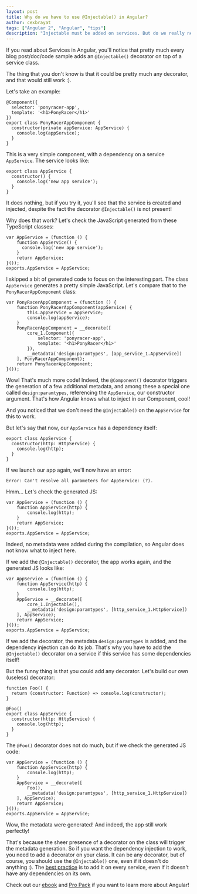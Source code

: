 ```yaml
---
layout: post
title: Why do we have to use @Injectable() in Angular?
author: cexbrayat
tags: ["Angular 2", "Angular", "tips"]
description: "Injectable must be added on services. But do we really need it?"
---
```


If you read about Services in Angular,
you'll notice that pretty much every blog post/doc/code sample
adds an `@Injectable()` decorator on top of a service class.

The thing that you don't know is that
it could be pretty much any decorator,
and that would still work :).

Let's take an example:

    @Component({
      selector: 'ponyracer-app',
      template: '<h1>PonyRacer</h1>'
    })
    export class PonyRacerAppComponent {
      constructor(private appService: AppService) {
        console.log(appService);
      }
    }

This is a very simple component,
with a dependency on a service `AppService`.
The service looks like:

    export class AppService {
      constructor() {
        console.log('new app service');
      }
    }

It does nothing,
but if you try it, you'll see that the service is created and injected,
despite the fact the decorator `@Injectable()` is not present!

Why does that work? Let's check the JavaScript generated from these TypeScript classes:

    var AppService = (function () {
        function AppService() {
          console.log('new app service');
        }
        return AppService;
    }());
    exports.AppService = AppService;

I skipped a bit of generated code to focus on the interesting part.
The class `AppService` generates a pretty simple JavaScript.
Let's compare that to the `PonyRacerAppComponent` class:

    var PonyRacerAppComponent = (function () {
        function PonyRacerAppComponent(appService) {
            this.appService = appService;
            console.log(appService);
        }
        PonyRacerAppComponent = __decorate([
            core_1.Component({
                selector: 'ponyracer-app',
                template: '<h1>PonyRacer</h1>'
            }),
            __metadata('design:paramtypes', [app_service_1.AppService])
        ], PonyRacerAppComponent);
        return PonyRacerAppComponent;
    }());

Wow! That's much more code!
Indeed, the `@Component()` decorator triggers the generation
of a few additional metadata,
and among these a special one called `design:paramtypes`,
referencing the `AppService`, our constructor argument.
That's how Angular knows what to inject in our Component, cool!

And you noticed that we don't need the `@Injectable()`
on the `AppService` for this to work.

But let's say that now, our `AppService` has a dependency itself:

    export class AppService {
      constructor(http: HttpService) {
        console.log(http);
      }
    }

If we launch our app again, we'll now have an error:

    Error: Can't resolve all parameters for AppService: (?).

Hmm... Let's check the generated JS:

    var AppService = (function () {
        function AppService(http) {
            console.log(http);
        }
        return AppService;
    }());
    exports.AppService = AppService;

Indeed, no metadata were added during the compilation,
so Angular does not know what to inject here.

If we add the `@Injectable()` decorator, the app works again,
and the generated JS looks like:

    var AppService = (function () {
        function AppService(http) {
            console.log(http);
        }
        AppService = __decorate([
            core_1.Injectable(),
            __metadata('design:paramtypes', [http_service_1.HttpService])
        ], AppService);
        return AppService;
    }());
    exports.AppService = AppService;

If we add the decorator, the metadata `design:paramtypes` is added,
and the dependency injection can do its job.
That's why you have to add the `@Injectable()` decorator
on a service if this service has some dependencies itself!

But the funny thing is that you could add any decorator.
Let's build our own (useless) decorator:

    function Foo() {
      return (constructor: Function) => console.log(constructor);
    }

    @Foo()
    export class AppService {
      constructor(http: HttpService) {
        console.log(http);
      }
    }

The `@Foo()` decorator does not do much,
but if we check the generated JS code:

    var AppService = (function () {
        function AppService(http) {
            console.log(http);
        }
        AppService = __decorate([
            Foo(),
            __metadata('design:paramtypes', [http_service_1.HttpService])
        ], AppService);
        return AppService;
    }());
    exports.AppService = AppService;

Wow, the metadata were generated!
And indeed, the app still work perfectly!

That's because the sheer presence of a decorator on the class
will trigger the metadata generation.
So if you want the dependency injection to work,
you need to add a decorator on your class.
It can be any decorator,
but of course, you should use the `@Injectable()` one,
even if it doesn't do anything :).
The [best practice](https://angular.io/docs/ts/latest/tutorial/toh-pt4.html#!/%23injectable-services) is to add it on every service,
even if it doesn't have any dependencies on its own.

Check out our [ebook](https://books.ninja-squad.com) and [Pro Pack](https://angular2-exercises.ninja-squad.com/) if you want to learn more about Angular!

